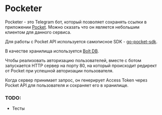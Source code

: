 # Pocketer 

Pocketer - это Telegram бот, который позволяет сохранять ссылки в приложении <a href="https://app.getpocket.com/">Pocket</a>. Можно сказать что он является небольшим клиентом для данного сервиса. 

Для работы с Pocket API используется самописное SDK - <a href="https://github.com/zhashkevych/go-pocket-sdk">go-pocket-sdk</a>.

В качестве хранилища используется <a href="">Bolt DB</a>.

Чтобы реализовать авторизацию пользователей, вместе с ботом запускается HTTP сервер на порту 80, на который происходит редирект от Pocket при успешной авторизации пользователя. 

Когда сервер принимает запрос, он генерирует Access Token через Pocket API для пользователя и сохраняет его в хранилище.

### TODO:
- Тесты 


